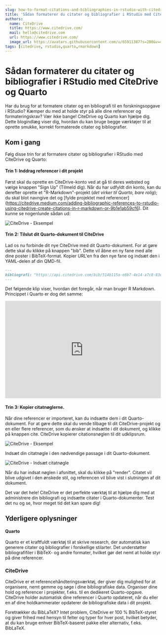 ```yaml
---
slug: how-to-format-citations-and-bibliographies-in-rstudio-with-citedrive-and-quarto
title: 'Sådan formaterer du citater og bibliografier i RStudio med CiteDrive og Quarto'
authors:
  name: CiteDrive
  title: https://www.citedrive.com/
  mail: hello@citedrive.com
  url: https://www.citedrive.com/
  image_url: https://avatars.githubusercontent.com/u/65911387?s=200&v=4
tags: [citedrive, rstudio,quarto,rmarkdown]
---
```


# Sådan formaterer du citater og bibliografier i RStudio med CiteDrive og Quarto


Har du brug for at formatere citater og en bibliografi til en forskningsopgave i RStudio? Kæmper du med at holde styr på alle dine referencer og formateringskrav? Vær ikke bange! CiteDrive og Quarto kan hjælpe dig. Dette blogindlæg viser dig, hvordan du kan bruge begge værktøjer til at oprette smukke, korrekt formaterede citater og bibliografier.


## Kom i gang

Følg disse trin for at formatere citater og bibliografier i RStudio med CiteDrive og Quarto:


#### Trin 1: Inddrag referencer i dit projekt

Først skal du oprette en CiteDrive-konto ved at gå til deres websted og vælge knappen "Sign Up" (Tilmeld dig). Når du har udfyldt din konto, kan du derefter oprette et "R-Markdown"-projekt (*det virker til Quarto, bare rolig*); du skal blot navngive det og [fylde projektet med referencer] (https://citedrive.medium.com/adding-bibliographic-references-to-rstudio-using-citedrive-create-citations-in-r-markdown-or-9b1e1ab59cf6). Dit kunne se nogenlunde sådan ud:

![CiteDrive - Eksempel](@site/static/img/tutorial/citedrive_project_example.png)

#### Trin 2: Tilslut dit Quarto-dokument til CiteDrive

Lad os nu forbinde dit nye CiteDrive med dit Quarto-dokument. For at gøre dette skal du klikke på knappen "bib". Dette vil åbne en ny fane med alle dine poster i BibTeX-format. Kopier URL'en fra den nye fane og indsæt den i YAML-delen af din QMD-fil.


````md
---
bibliografi: "https://api.citedrive.com/bib/514b115a-e8b7-4e14-a7c8-83e88337ad12/references.bib?x=eyJpZCI6ICI1MTRiFTE1YS1lOGI3LTRlMTQtYTdjOC04M2U4ODMzN2FkMTIiLCAidXNlciI6ICI5NzgiLCAic2lnbmF0dXJlIjogIjBkZDgzNGM1NDg2YzE2MTRhYTUzZDAyNmI1YjFhZjgxNTg3ODc4NDQ3Yzk1ODQ1ZWI2ZTA5UTQ5YTFlNDdlMGIifQ==.bib"
---
````

Det følgende klip viser, hvordan det foregår, når man bruger R Markdown. Princippet i Quarto er dog det samme:

<iframe width="100%" height="315" src="https://www.youtube.com/embed/7ON96F0GD-Y" title="YouTube video player" frameborder="0" allow="accelerometer; autoplay; clipboard-write; encrypted-media; gyroscope; picture-in-picture" allowfullscreen></iframe>

#### Trin 3: Kopier citatnøglerne.

Når dine referencer er importeret, kan du indsætte dem i dit Quarto-dokument. For at gøre dette skal du vende tilbage til dit CiteDrive-projekt og en eller flere referencer, som du ønsker at indsætte i dit dokument, og klikke på knappen cite. CiteDrive kopierer citationsnøglen til dit udklipsrum.

![CiteDrive - Eksempel](@site/static/img/tutorial/citedrive_copy_citation.gif)

Indsæt din citatnøgle i den nødvendige passage i dit Quarto-dokument.

![CiteDrive - Indsæt citatnøgle](@site/static/img/tutorial/citedrive_paste_paste_citation_rstudio.gif)


Når du har indsat nøglen i afsnittet, skal du klikke på "render". Citatet vil blive udgivet i den ønskede stil, og referencen vil blive vist i slutningen af dit dokument.

Det var det hele! CiteDrive er det perfekte værktøj til at hjælpe dig med at administrere din bibliografi og indsætte citater i Quarto-dokumenter. Test det nu og se, hvor meget tid det kan spare dig!

## Yderligere oplysninger

#### Quarto
Quarto er et kraftfuldt værktøj til at skrive research, der automatisk kan generere citater og bibliografier i forskellige stilarter. Det understøtter bibliografifiler i BibTeX- og andre formater, hvilket gør det nemt at holde styr på dine referencer.


### CiteDrive
CiteDrive er et referencehåndteringsværktøj, der giver dig mulighed for at organisere, nemt gemme og søge i dine bibliografiske data. Organiser dine hold og referencer i projekter, f.eks. til en dedikeret Quarto-opgave. CiteDrive holder automatisk dine referencer i Quarto opdateret, når du eller en af dine holdkammerater opdaterer de bibliografiske data i dit projekt.

Foretrækker du BibLaTeX? Intet problem, CiteDrive er 100 % BibTeX-styret og giver frihed med hensyn til felter og typer for hver post, hvilket betyder, at du kan bruge enhver BibTeX-baseret pakke eller alternativ, f.eks. BibLaTeX.